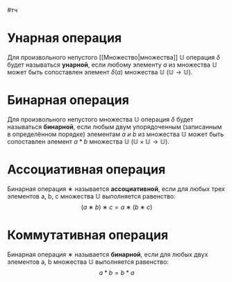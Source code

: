 #тч
# Унарная операция
Для произвольного непустого [[Множество|множества]] $\mathbb{U}$ операция $\delta$ будет называться **унарной**, если любому элементу _a_ из множества $\mathbb{U}$ может быть сопоставлен элемент $\delta(a)$ множества $\mathbb{U}$ ($\mathbb{U} \to \mathbb{U}$).
# Бинарная операция
Для произвольного непустого множества $\mathbb{U}$ операция $\delta$ будет называться **бинарной**, если любым двум упорядоченным (записанным в определённом порядке) элементам _a и b_ из множества $\mathbb{U}$ может быть сопоставлен элемент $a * b$ множества $\mathbb{U}$ ($\mathbb{U} \times \mathbb{U} \to \mathbb{U}$).
# Ассоциативная операция
Бинарная операция ∗ называется **ассоциативной**, если для любых трех элементов a, b, c множества $\mathbb{U}$ выполняется равенство: $$(a ∗ b) ∗ c = a ∗ (b ∗ c)$$
# Коммутативная операция
Бинарная операция ∗ называется **бинарной**, если для любых двух элементов a, b множества $\mathbb{U}$ выполняется равенство: $$a * b = b * a$$